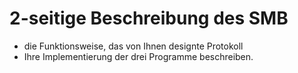 # 2-seitige Beschreibung des SMB

* die Funktionsweise, das von Ihnen designte Protokoll
* Ihre Implementierung der drei Programme beschreiben.
